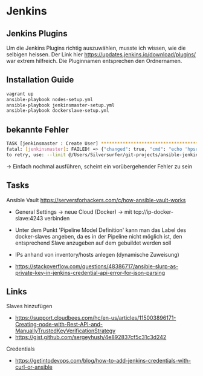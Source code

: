 # Jenkins

## Jenkins Plugins

Um die Jenkins Plugins richtig auszuwählen, musste ich wissen, wie die selbigen heissen. Der Link hier
<https://updates.jenkins.io/download/plugins/> war extrem hilfreich. Die Pluginnamen entsprechen den Ordnernamen.

## Installation Guide

```bash
vagrant up
ansible-playbook nodes-setup.yml
ansible-playbook jenkinsmaster-setup.yml
ansible-playbook dockerslave-setup.yml
```

## bekannte Fehler

```bash
TASK [jenkinsmaster : Create User] **************************************************************************************************************************
fatal: [jenkinsmaster]: FAILED! => {"changed": true, "cmd": "echo 'hpsr=new hudson.security.HudsonPrivateSecurityRealm(false); hpsr.createAccount(\"dummyuser\", \"dummypassword\")' | java -jar /var/lib/jenkins/jenkins-cli.jar -s http://localhost:8080 groovy =", "delta": "0:00:00.471110", "end": "2018-06-10 20:29:00.895887", "msg": "non-zero return code", "rc": 6, "start": "2018-06-10 20:29:00.424777", "stderr": "\nERROR: anonymous is missing the Overall/Read permission", "stderr_lines": ["", "ERROR: anonymous is missing the Overall/Read permission"], "stdout": "", "stdout_lines": []}
to retry, use: --limit @/Users/Silversurfer/git-projects/ansible-jenkins/setup-jenkins.retry
```

-> Einfach nochmal ausführen, scheint ein vorübergehender Fehler zu sein

## Tasks

Ansible Vault
<https://serversforhackers.com/c/how-ansible-vault-works>

* General Settings -> neue Cloud (Docker) -> mit tcp://ip-docker-slave:4243 verbinden
* Unter dem Punkt 'Pipeline Model Definition' kann man das Label des docker-slaves angeben, da es in der Pipeline nicht möglich ist, den entsprechend Slave anzugeben auf dem gebuildet werden soll

* IPs anhand von inventory/hosts anlegen (dynamische Zuweisung)
* <https://stackoverflow.com/questions/48386717/ansible-slurp-as-private-key-in-jenkins-credential-api-error-for-json-parsing>

## Links

Slaves hinzufügen

* <https://support.cloudbees.com/hc/en-us/articles/115003896171-Creating-node-with-Rest-API-and-ManuallyTrustedKeyVerificationStrategy>
* <https://gist.github.com/sergeyhush/4e892837cf5c31c3d242>

Credentials

* <https://getintodevops.com/blog/how-to-add-jenkins-credentials-with-curl-or-ansible>